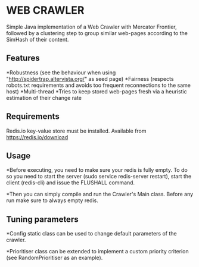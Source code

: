 # WEB CRAWLER
Simple Java implementation of a Web Crawler with Mercator Frontier, followed by a clustering step to group similar web-pages according to the SimHash of their content.

## Features
*Robustness (see the behaviour when using "http://spidertrap.altervista.org/" as seed page)
*Fairness (respects robots.txt requirements and avoids too frequent reconnections to the same host)
*Multi-thread
*Tries to keep stored web-pages fresh via a heuristic estimation of their change rate

## Requirements
Redis.io key-value store must be installed. Available from https://redis.io/download

## Usage

*Before executing, you need to make sure your redis is fully empty. To do so you need to start the server (sudo service redis-server restart), start the client (redis-cli) and issue the FLUSHALL command.

*Then you can simply compile and run the Crawler's Main class. Before any run make sure to always empty redis.


## Tuning parameters

*Config static class can be used to change default parameters of the crawler. 

*Prioritiser class can be extended to implement a custom priority criterion (see RandomPrioritiser as an example).

